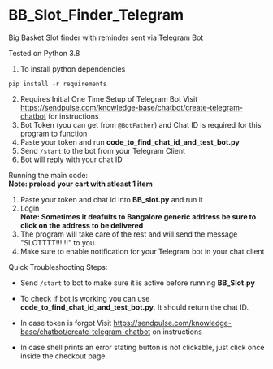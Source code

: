 # BB_Slot_Finder_Telegram
Big Basket Slot finder with reminder sent via Telegram Bot

Tested on Python 3.8

1. To install python dependencies
```
pip install -r requirements
```
2. Requires Initial One Time Setup of Telegram Bot Visit https://sendpulse.com/knowledge-base/chatbot/create-telegram-chatbot for instructions
3. Bot Token (you can get from ```@BotFather```) and Chat ID is required for this program to function
4. Paste your token and run **code_to_find_chat_id_and_test_bot.py**
5. Send ```/start``` to the bot from your Telegram Client
6. Bot will reply with your chat ID

Running the main code:  
**Note: preload your cart with atleast 1 item**

1. Paste your token and chat id into **BB_slot.py** and run it
2. Login   
**Note: Sometimes it deafults to Bangalore generic address be sure to click on the address to be delivered**
3. The program will take care of the rest and will send the message "SLOTTTT!!!!!!" to you. 
4. Make sure to enable notification for your Telegram bot in your chat client

Quick Troubleshooting Steps:  

 - Send ```/start``` to bot to make sure it is active before running **BB_Slot.py**

 - To check if bot is working you can use **code_to_find_chat_id_and_test_bot.py**. It should return the chat ID.

 - In case token is forgot  Visit https://sendpulse.com/knowledge-base/chatbot/create-telegram-chatbot on instructions 

 - In case shell prints an error stating button is not clickable, just click once inside the checkout page.
 
